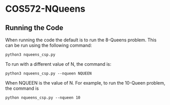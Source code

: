 # COS572-NQueens

## Running the Code

When running the code the default is to run the 8-Queens problem. This can be run using the following command:

```
python3 nqueens_csp.py 
```

To run with a different value of N, the command is:

```
python3 nqueens_csp.py --nqueen NQUEEN
```

When NQUEEN is the value of N. For example, to run the 10-Queen problem, the command is

```
python nqueens_csp.py --nqueen 10
```
